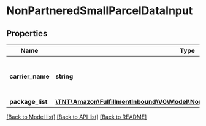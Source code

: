 # NonPartneredSmallParcelDataInput

## Properties
Name | Type | Description | Notes
------------ | ------------- | ------------- | -------------
**carrier_name** | **string** | The carrier that you are using for the inbound shipment. | 
**package_list** | [**\TNT\Amazon\FulfillmentInbound\V0\Model\NonPartneredSmallParcelPackageInputList**](NonPartneredSmallParcelPackageInputList.md) |  | 

[[Back to Model list]](../README.md#documentation-for-models) [[Back to API list]](../README.md#documentation-for-api-endpoints) [[Back to README]](../README.md)


